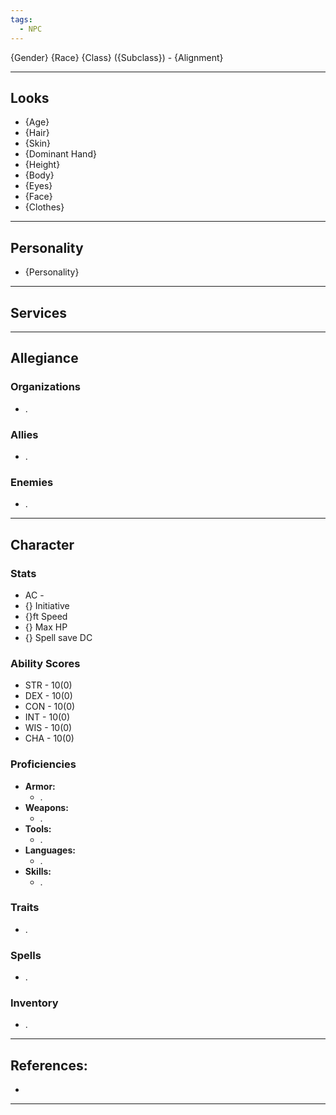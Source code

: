 ```yaml
---
tags:
  - NPC
---
```

{Gender} {Race} {Class} ({Subclass}) - {Alignment}
****
## Looks
- {Age}
- {Hair}
- {Skin}
- {Dominant Hand}
- {Height}
- {Body}
- {Eyes}
- {Face}
- {Clothes}
****
## Personality
- {Personality}
****
## Services

****
## Allegiance
### Organizations
- .
### Allies
- .
### Enemies
- .
****
## Character
### Stats
- AC -
- {} Initiative
- {}ft Speed
- {} Max HP
- {} Spell save DC
### Ability Scores
- STR - 10(0)
- DEX - 10(0)
- CON - 10(0)
- INT - 10(0)
- WIS - 10(0)
- CHA - 10(0)
### Proficiencies
- **Armor:**
	- .
- **Weapons:**
	- .
- **Tools:**
	- .
- **Languages:**
	- .
- **Skills:**
	- .
### Traits
- .
### Spells
- .
### Inventory
- .
****
## References:
- 
****